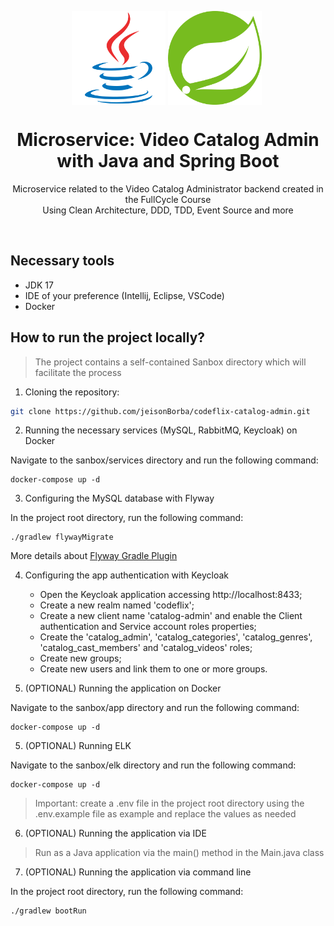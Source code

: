 <center>
   <p align="center">
      <img align="center" alt="Spring" width="150" src="https://raw.githubusercontent.com/devicons/devicon/master/icons/java/java-original.svg" />
      <img align="center" alt="Spring" width="150" src="https://raw.githubusercontent.com/devicons/devicon/master/icons/spring/spring-original.svg" />&nbsp;
   </p>
   <h1 align="center">Microservice: Video Catalog Admin with Java and Spring Boot</h1>
   <p align="center">
      Microservice related to the Video Catalog Administrator backend created in the FullCycle Course <br />
      Using Clean Architecture, DDD, TDD, Event Source and more
   </p>
</center>
<br />

## Necessary tools

- JDK 17
- IDE of your preference (Intellij, Eclipse, VSCode)
- Docker

## How to run the project locally?
> The project contains a self-contained Sanbox directory which will facilitate the process

1. Cloning the repository:
```sh
git clone https://github.com/jeisonBorba/codeflix-catalog-admin.git
```

2. Running the necessary services (MySQL, RabbitMQ, Keycloak) on Docker

Navigate to the sanbox/services directory and run the following command:
```shell
docker-compose up -d
```

3. Configuring the MySQL database with Flyway

In the project root directory, run the following command:
```shell
./gradlew flywayMigrate
```

More details about [Flyway Gradle Plugin](https://flywaydb.org/documentation/usage/gradle/info)

4. Configuring the app authentication with Keycloak
   - Open the Keycloak application accessing http://localhost:8433;
   - Create a new realm named 'codeflix';
   - Create a new client name 'catalog-admin' and enable the Client authentication and Service account roles properties;
   - Create the 'catalog_admin', 'catalog_categories', 'catalog_genres', 'catalog_cast_members' and 'catalog_videos' roles;
   - Create new groups;
   - Create new users and link them to one or more groups.

4. (OPTIONAL) Running the application on Docker

Navigate to the sanbox/app directory and run the following command:
```shell
docker-compose up -d
```

5. (OPTIONAL) Running ELK

Navigate to the sanbox/elk directory and run the following command:
```shell
docker-compose up -d
```

> Important: create a .env file in the project root directory using the .env.example file as example and replace the values as needed

6. (OPTIONAL) Running the application via IDE
> Run as a Java application via the main() method in the Main.java class

7. (OPTIONAL) Running the application via command line

In the project root directory, run the following command:
```shell
./gradlew bootRun
```